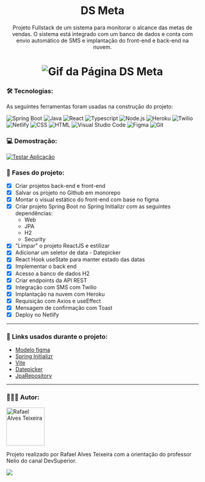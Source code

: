 
<h1 align="center">DS Meta</h1>

<p align="center">Projeto Fullstack de um sistema para monitorar o alcance das metas de vendas. O sistema está integrado com um banco de dados e conta com envio automático de SMS e implantação do front-end e back-end na nuvem.</p>

<h1 align="center">
  <img alt="Gif da Página DS Meta" title="DS Meta" src="./paginaDsMeta.gif" />
</h1>
 
### 🛠 Tecnologias:

As seguintes ferramentas foram usadas na construção do projeto:

![Spring Boot](https://img.shields.io/badge/Spring-6DB33F?style=flat&logo=spring&logoColor=white)
![Java](https://img.shields.io/badge/Java-ED8B00?style=flat&logo=java&logoColor=white)
![React](https://img.shields.io/badge/React-20232A?style=flat&logo=react&logoColor=61DAFB)
![Typescript](https://img.shields.io/badge/TypeScript-007ACC?style=flat&logo=typescript&logoColor=white)
![Node.js](https://img.shields.io/badge/-Node.js-05122A?style=flat&logo=node.js)
![Heroku](https://img.shields.io/badge/Heroku-430098?style=flat&logo=heroku&logoColor=white)
![Twilio](https://img.shields.io/badge/Twilio-F22F46?style=flat&logo=Twilio&logoColor=white)
![Netlify](https://img.shields.io/badge/Netlify-00C7B7?style=flat&logo=netlify&logoColor=white)
![CSS](https://img.shields.io/badge/CSS3-1572B6?style=flat&logo=css3&logoColor=white)
![HTML](https://img.shields.io/badge/HTML5-E34F26?style=flat&logo=html5&logoColor=white)
![Visual Studio Code](https://img.shields.io/badge/-Visual%20Studio%20Code-05122A?style=flat&logo=visual-studio-code&logoColor=007ACC)
![Figma](https://img.shields.io/badge/Figma-F24E1E?style=flat&logo=figma&logoColor=white)
![Git](https://img.shields.io/badge/-Git-05122A?style=flat&logo=git)



### 💻 Demostração:

<a href="https://dsmetagisellesouza.netlify.app/" target="_blank"><img align="center" alt="Testar Aplicação" src="https://img.shields.io/badge/Clique_aqui_para_testar_a_página-430098?style=flat&logoColor=white"></a>

### 📝 Fases do projeto: 

- [x] Criar projetos back-end e front-end
- [x] Salvar os projeto no Github em monorepo
- [x] Montar o visual estático do front-end com base no figma
- [x] Criar projeto Spring Boot no Spring Initializr com as seguintes dependências:
    -	Web
    -	JPA
    -	H2
    -	Security
- [x] "Limpar" o projeto ReactJS e estilizar
- [x] Adicionar um seletor de data - Datepicker
- [x] React Hook useState para manter estado das datas
- [x] Implementar o back end
- [x] Acesso a banco de dados H2
- [x] Criar endpoints da API REST
- [x] Integração com SMS com Twilio
- [x] Implantação na nuvem com Heroku
- [x] Requisição com Axios e useEffect
- [x] Mensagem de confirmação com Toast 
- [x] Deploy no Netlify

---

### 🔗 Links usados durante o projeto:

 - [Modelo figma](https://www.figma.com/file/EN1zFtk4eY3Jgmpgi9YaMG/DSMeta1?node-id=0%3A1)
 - [Spring Initializr](https://start.spring.io/)
 - [Vite](https://vitejs.dev/guide/)
 - [Datepicker](https://github.com/Hacker0x01/react-datepicker)
 - [JpaRepository](https://www.youtube.com/watch?v=jh_T5_o3qKE)
 
---

### 👩🏽‍💻 Autor:

<img alt="Rafael Alves Teixeira" title="Rafael Alves Teixeira" src="https://github.com/rafael-alves-teixeira.png" height="100" width="100"/>

Projeto realizado por Rafael Alves Teixeira com a orientação do professor Nelio do canal DevSuperior.

<a href="https://www.linkedin.com/in/rafael-alves-teixeira-5262214b/" target="_blank">
<img src="https://img.shields.io/badge/-LinkedIn-05122A?style=for-the-flat&logo=linkedin&logoColor=white" target="_blank"></a>

